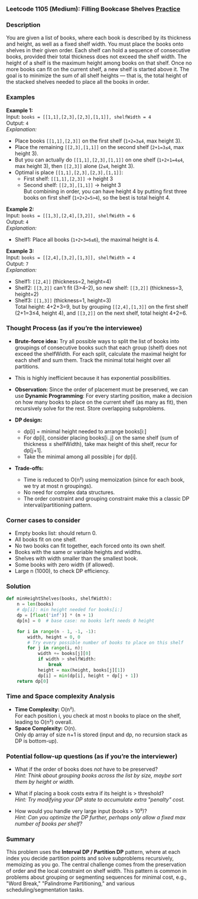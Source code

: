 ### Leetcode 1105 (Medium): Filling Bookcase Shelves [Practice](https://leetcode.com/problems/filling-bookcase-shelves)

### Description  
You are given a list of books, where each book is described by its thickness and height, as well as a fixed shelf width. You must place the books onto shelves in their given order. Each shelf can hold a sequence of consecutive books, provided their total thickness does not exceed the shelf width. The height of a shelf is the maximum height among books on that shelf. Once no more books can fit on the current shelf, a new shelf is started above it. The goal is to minimize the sum of all shelf heights — that is, the total height of the stacked shelves needed to place all the books in order.

### Examples  

**Example 1:**  
Input: `books = [[1,1],[2,3],[2,3],[1,1]], shelfWidth = 4`  
Output: `4`  
*Explanation:*
- Place books `[[1,1],[2,3]]` on the first shelf (`1+2=3≤4`, max height 3).
- Place the remaining `[[2,3],[1,1]]` on the second shelf (`2+1=3≤4`, max height 3).  
- But you can actually do `[[1,1],[2,3],[1,1]]` on one shelf (`1+2+1=4≤4`, max height 3), then `[[2,3]]` alone (`2≤4`, height 3).  
- Optimal is place `[[1,1],[2,3],[2,3],[1,1]]`:  
  - First shelf: `[[1,1],[2,3]]` → height 3  
  - Second shelf: `[[2,3],[1,1]]` → height 3  
But combining in order, you can have height 4 by putting first three books on first shelf (`1+2+2=5>4`), so the best is total height 4.

**Example 2:**  
Input: `books = [[1,3],[2,4],[3,2]], shelfWidth = 6`  
Output: `4`  
*Explanation:*  
- Shelf1: Place all books (`1+2+3=6≤6`), the maximal height is 4.

**Example 3:**  
Input: `books = [[2,4],[3,2],[1,3]], shelfWidth = 4`  
Output: `7`  
*Explanation:*  
- Shelf1: `[[2,4]]` (thickness=2, height=4)  
- Shelf2: `[[3,2]]` can't fit (3>4–2), so new shelf: `[[3,2]]` (thickness=3, height=2)  
- Shelf3: `[[1,3]]` (thickness=1, height=3)  
Total height: 4+2+3=9, but by grouping `[[2,4],[1,3]]` on the first shelf (2+1=3≤4, height 4), and `[[3,2]]` on the next shelf, total height 4+2=6.

### Thought Process (as if you’re the interviewee)  
- **Brute-force idea:** Try all possible ways to split the list of books into groupings of consecutive books such that each group (shelf) does not exceed the shelfWidth. For each split, calculate the maximal height for each shelf and sum them. Track the minimal total height over all partitions.
- This is highly inefficient because it has exponential possibilities.
- **Observation:** Since the order of placement must be preserved, we can use **Dynamic Programming**: For every starting position, make a decision on how many books to place on the current shelf (as many as fit), then recursively solve for the rest. Store overlapping subproblems.
- **DP design:**  
  - dp[i] = minimal height needed to arrange books[i:]  
  - For dp[i], consider placing books[i..j] on the same shelf (sum of thickness ≤ shelfWidth), take max height of this shelf, recur for dp[j+1].  
  - Take the minimal among all possible j for dp[i].

- **Trade-offs:**  
  - Time is reduced to O(n²) using memoization (since for each book, we try at most n groupings).
  - No need for complex data structures.
  - The order constraint and grouping constraint make this a classic DP interval/partitioning pattern.

### Corner cases to consider  
- Empty books list: should return 0.
- All books fit on one shelf.
- No two books can fit together, each forced onto its own shelf.
- Books with the same or variable heights and widths.
- Shelves with width smaller than the smallest book.
- Some books with zero width (if allowed).
- Large n (1000), to check DP efficiency.

### Solution

```python
def minHeightShelves(books, shelfWidth):
    n = len(books)
    # dp[i]: min height needed for books[i:]
    dp = [float('inf')] * (n + 1)
    dp[n] = 0  # base case: no books left needs 0 height

    for i in range(n - 1, -1, -1):
        width, height = 0, 0
        # Try every possible number of books to place on this shelf
        for j in range(i, n):
            width += books[j][0]
            if width > shelfWidth:
                break
            height = max(height, books[j][1])
            dp[i] = min(dp[i], height + dp[j + 1])
    return dp[0]
```

### Time and Space complexity Analysis  

- **Time Complexity:** O(n²).  
  For each position i, you check at most n books to place on the shelf, leading to O(n²) overall.
- **Space Complexity:** O(n).  
  Only dp array of size n+1 is stored (input and dp, no recursion stack as DP is bottom-up).

### Potential follow-up questions (as if you’re the interviewer)  

- What if the order of books does *not* have to be preserved?  
  *Hint: Think about grouping books across the list by size, maybe sort them by height or width.*

- What if placing a book costs extra if its height is > threshold?  
  *Hint: Try modifying your DP state to accumulate extra "penalty" cost.*

- How would you handle very large input (books > 10⁵)?  
  *Hint: Can you optimize the DP further, perhaps only allow a fixed max number of books per shelf?*

### Summary
This problem uses the **Interval DP / Partition DP** pattern, where at each index you decide partition points and solve subproblems recursively, memoizing as you go. The central challenge comes from the preservation of order and the local constraint on shelf width. This pattern is common in problems about grouping or segmenting sequences for minimal cost, e.g., "Word Break," "Palindrome Partitioning," and various scheduling/segmentation tasks.